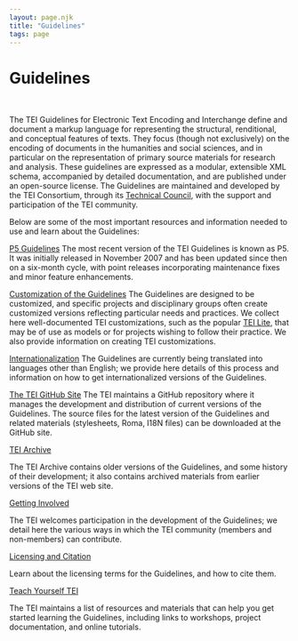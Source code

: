 ```yaml
---
layout: page.njk
title: "Guidelines"
tags: page
---
```

# Guidelines



 
 


 The TEI Guidelines for Electronic Text Encoding and
 Interchange define and document a markup language for representing the structural,
 renditional, and conceptual features of texts. They focus (though not exclusively)
 on the encoding of documents in the humanities and social sciences, and in particular
 on the representation of primary source materials for research and analysis. These
 guidelines are expressed as
 a modular, extensible XML schema, accompanied by detailed documentation, and are published
 under an open-source license. The Guidelines are maintained and developed by the TEI
 Consortium, through its [Technical Council](/activities/Council/), with the support and participation of the TEI community.
 
 Below are some of the most important resources and information needed to use and learn
 about the Guidelines:
 
 [P5 Guidelines](P5/)
The most recent version of the TEI Guidelines is known as P5. It was initially released
 in November 2007 and has been updated since then on a
 six-month cycle, with point releases incorporating maintenance fixes and minor feature
 enhancements.
 
 [Customization of the Guidelines](Customization/)
The Guidelines are designed to be customized, and specific projects and disciplinary
 groups often create customized versions reflecting particular needs and practices.
 We collect here well-documented TEI customizations, such as the popular [TEI Lite](https://tei-c.org/release/doc/tei-p5-exemplars/html/tei_lite.doc.html), that may be of use as models or for projects wishing to follow their practice. We
 also provide information on creating TEI customizations.
 
 [Internationalization](../Tools/index.html#I18N)
The Guidelines are currently being translated into languages other than English; we
 provide here details of this process and information on how to get internationalized
 versions of the Guidelines.
 
 [The TEI GitHub Site](https://github.com/TEIC)
The TEI maintains a GitHub repository where it manages the development and distribution
 of current versions of the Guidelines. The source files for the latest
 version of the Guidelines and related materials (stylesheets, Roma, I18N
 files) can be downloaded at the GitHub site.
 
 [TEI Archive](/Vault/)
 
 The TEI Archive contains older versions of the Guidelines, and some history of their
 development; it also contains archived materials from earlier versions of the TEI
 web site.
 
 [Getting Involved](../Support/)
 
 The TEI welcomes participation in the development of the Guidelines; we detail here
 the various ways in which the TEI community (members and non-members) can contribute.
 
 [Licensing and Citation](https://tei-c.org/guidelines/licensing-and-citation/)
 
 Learn about the licensing terms for the Guidelines, and how to cite them.
 
 [Teach Yourself TEI](../Support/Learn/)
 
 The TEI maintains a list of resources and materials that can help you get started
 learning the Guidelines, including links to workshops, project documentation, and
 online tutorials.
 
  
